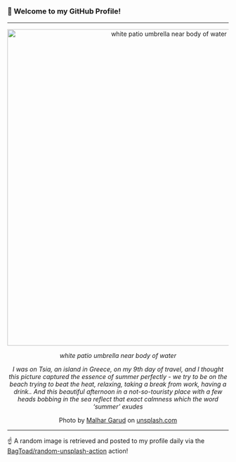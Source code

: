 ### 👋 Welcome to my GitHub Profile!

----

<div align="center">
  <img width="720" src="https://images.unsplash.com/photo-1507445761851-c6c3c69b4512?crop=entropy&cs=tinysrgb&fit=max&fm=jpg&ixid=M3w1NTI0OTR8MHwxfHJhbmRvbXx8fHx8fHx8fDE3MjQ3MzkwOTd8&ixlib=rb-4.0.3&q=80&w=1080" alt="white patio umbrella near body of water">
  
  <em>white patio umbrella near body of water</em>
  
  <em>I was on Tsia, an island in Greece, on my 9th day of travel, and I thought this picture captured the essence of summer perfectly - we try to be on the beach trying to beat the heat, relaxing, taking a break from work, having a drink.. And this beautiful afternoon in a not-so-touristy place with a few heads bobbing in the sea reflect that exact calmness which the word ‘summer’ exudes</em>
  
  Photo by [Malhar Garud](null) on [unsplash.com](https://unsplash.com/)
</div>

----

☝️ A random image is retrieved and posted to my profile daily via the [BagToad/random-unsplash-action](https://github.com/BagToad/random-unsplash-action) action!
